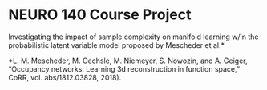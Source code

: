 # NEURO 140 Course Project

Investigating the impact of sample complexity on manifold learning w/in the probabilistic latent variable model proposed by Mescheder et al.*

*L. M. Mescheder, M. Oechsle, M. Niemeyer, S. Nowozin, and A. Geiger, “Occupancy networks: Learning 3d
reconstruction in function space,” CoRR, vol. abs/1812.03828, 2018).

